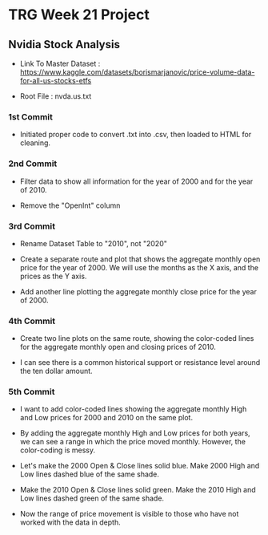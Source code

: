 # TRG Week 21 Project

## Nvidia Stock Analysis

- Link To Master Dataset : https://www.kaggle.com/datasets/borismarjanovic/price-volume-data-for-all-us-stocks-etfs

- Root File : nvda.us.txt

### 1st Commit

- Initiated proper code to convert .txt into .csv, then loaded to HTML for cleaning.

### 2nd Commit

- Filter data to show all information for the year of 2000 and for the year of 2010.

- Remove the "OpenInt" column

### 3rd Commit

- Rename Dataset Table to "2010", not "2020"

- Create a separate route and plot that shows the aggregate monthly open price for the year of 2000. We will use the months as the X axis, and the prices as the Y axis.

- Add another line plotting the aggregate monthly close price for the year of 2000.

### 4th Commit

- Create two line plots on the same route, showing the color-coded lines for the aggregate monthly open and closing prices of 2010.

- I can see there is a common historical support or resistance level around the ten dollar amount.

### 5th Commit

- I want to add color-coded lines showing the aggregate monthly High and Low prices for 2000 and 2010 on the same plot.

- By adding the aggregate monthly High and Low prices for both years, we can see a range in which the price moved monthly. However, the color-coding is messy.

- Let's make the 2000 Open & Close lines solid blue. Make 2000 High and Low lines dashed blue of the same shade.

- Make the 2010 Open & Close lines solid green. Make the 2010 High and Low lines dashed green of the same shade.

- Now the range of price movement is visible to those who have not worked with the data in depth.